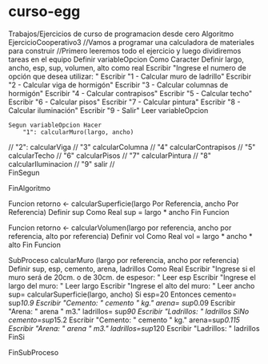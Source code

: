 # curso-egg
Trabajos/Ejercicios de curso de programacion desde cero
Algoritmo EjercicioCooperativo3
		//Vamos a programar una calculadora de materiales para construir
		//Primero leeremos todo el ejercicio y luego dividiremos tareas en el equipo
	Definir variableOpcion Como Caracter
	Definir largo, ancho, esp, sup, volumen, alto como real
	Escribir "Ingrese el numero de opción que desea utilizar: " 
	Escribir "1 - Calcular muro de ladrillo"
	Escribir "2 - Calcular viga de hormigón"
	Escribir "3 - Calcular columnas de hormigón"
	Escribir "4 - Calcular contrapisos"
	Escribir "5 - Calcular techo"
	Escribir "6 - Calcular pisos"
	Escribir "7 - Calcular pintura"
	Escribir "8 - Calcular iluminación"
	Escribir "9 - Salir"
	Leer variableOpcion
		
	Segun variableOpcion Hacer
		"1": calcularMuro(largo, ancho)
//		"2": calcularViga
//		"3" calcularColumna
//		"4" calcularContrapisos
//		"5" calcularTecho
//		"6" calcularPisos
//		"7" calcularPintura
//		"8" calcularIluminacion
//		"9" salir 
//			
	FinSegun

FinAlgoritmo

Funcion retorno <- calcularSuperficie(largo Por Referencia, ancho Por Referencia)
	Definir sup Como Real
	sup = largo * ancho
Fin Funcion
 
Funcion retorno <- calcularVolumen(largo por referencia, ancho por referencia, alto por referencia)
	Definir vol Como Real
	vol = largo * ancho * alto
Fin Funcion

SubProceso calcularMuro (largo por referencia, ancho por referencia)
	Definir sup, esp, cemento, arena, ladrillos Como Real
	Escribir "Ingrese si el muro será de 20cm. o de 30cm. de espesor: "
	Leer esp
	Escribir "Ingrese el largo del muro: "
	Leer largo
	Escribir "Ingrese el alto del muro: "
	Leer ancho
	sup= calcularSuperficie(largo, ancho)
	Si esp=20 Entonces
		cemento= sup*10.9 
		Escribir  "Cemento: " cemento " kg." 
		arena= sup*0.09
		Escribir "Arena: " arena " m3."
		ladrillos= sup*90
		Escribir "Ladrillos: " ladrillos 
	SiNo
		cemento=sup*15.2
		Escribir  "Cemento: " cemento " kg." 
		arena=sup*0.115
		Escribir "Arena: " arena " m3."
		ladrillos=sup*120
		Escribir "Ladrillos: " ladrillos 
	FinSi
	
	
FinSubProceso
